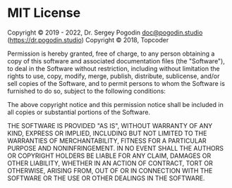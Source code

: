 # MIT License

Copyright &copy; 2019 - 2022, Dr. Sergey Pogodin <doc@pogodin.studio> (https://dr.pogodin.studio)
Copyright &copy; 2018, Topcoder

Permission is hereby granted, free of charge, to any person obtaining a copy of
this software and associated documentation files (the "Software"), to deal in
the Software without restriction, including without limitation the rights
to use, copy, modify, merge, publish, distribute, sublicense, and/or sell copies
of the Software, and to permit persons to whom the Software is furnished to do
so, subject to the following conditions:

The above copyright notice and this permission notice shall be included in all
copies or substantial portions of the Software.

THE SOFTWARE IS PROVIDED "AS IS", WITHOUT WARRANTY OF ANY KIND, EXPRESS OR
IMPLIED, INCLUDING BUT NOT LIMITED TO THE WARRANTIES OF MERCHANTABILITY, FITNESS
FOR A PARTICULAR PURPOSE AND NONINFRINGEMENT. IN NO EVENT SHALL THE AUTHORS OR
COPYRIGHT HOLDERS BE LIABLE FOR ANY CLAIM, DAMAGES OR OTHER LIABILITY, WHETHER
IN AN ACTION OF CONTRACT, TORT OR OTHERWISE, ARISING FROM, OUT OF OR IN
CONNECTION WITH THE SOFTWARE OR THE USE OR OTHER DEALINGS IN THE SOFTWARE.
